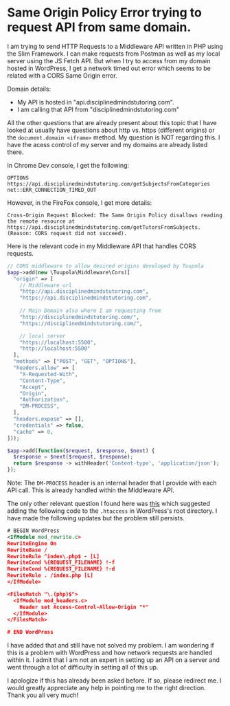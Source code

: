 # Same Origin Policy Error trying to request API from same domain.

I am trying to send HTTP Requests to a Middleware API written in PHP using the Slim Framework. I can make requests from Postman as well as my local server using the JS Fetch API. But when I try to access from my domain hosted in WordPress, I get a network timed out error which seems to be related with a CORS Same Origin error.

Domain details:

* My API is hosted in "api.disciplinedmindstutoring.com".
* I am calling that API from "disciplinedmindstutoring.com"


All the other questions that are already present about this topic that I have looked at usually have questions about http vs. https (different origins) or the ``document.domain <iframe>`` method. My question is NOT regarding this. I have the acess control of my server and my domains are already listed there. 

In Chrome Dev console, I get the following:
```
OPTIONS https://api.disciplinedmindstutoring.com/getSubjectsFromCategories net::ERR_CONNECTION_TIMED_OUT
```
However, in the FireFox console, I get more details:

````
Cross-Origin Request Blocked: The Same Origin Policy disallows reading the remote resource at https://api.disciplinedmindstutoring.com/getTutorsFromSubjects. (Reason: CORS request did not succeed).
````

Here is the relevant code in my Middleware API that handles CORS requests.

````php
// CORS middleware to allow desired origins developed by Tuupola
$app->add(new \Tuupola\Middleware\Cors([
  "origin" => [
    // Middleware url
    "http://api.disciplinedmindstutoring.com",
    "https://api.disciplinedmindstutoring.com",
    
    // Main Domain also where I am requesting from
    "http://disciplinedmindstutoring.com/",
    "https://disciplinedmindstutoring.com/",

    // local server
    "https://localhost:5500",
    "http://localhost:5500"
  ],
  "methods" => ["POST", "GET", "OPTIONS"],
  "headers.allow" => [
    "X-Requested-With",
    "Content-Type",
    "Accept",
    "Origin",
    "Authorization",
    "DM-PROCESS",
  ],
  "headers.expose" => [],
  "credentials" => false,
  "cache" => 0,
]));

$app->add(function($request, $response, $next) {
  $response = $next($request, $response);
  return $response -> withHeader('Content-type', 'application/json');
});
````

Note: The ``DM-PROCESS`` header is an internal header that I provide with each API call. This is already handled within the Middleware API.

The only other relevant question I found here was [this](https://stackoverflow.com/questions/22363268/cross-origin-request-blocked#) which suggested adding the following code to the ``.htaccess`` in WordPress's root directory. I have made the following updates but the problem still persists.

```xml
# BEGIN WordPress
<IfModule mod_rewrite.c>
RewriteEngine On
RewriteBase /
RewriteRule ^index\.php$ - [L]
RewriteCond %{REQUEST_FILENAME} !-f
RewriteCond %{REQUEST_FILENAME} !-d
RewriteRule . /index.php [L]
</IfModule>

<FilesMatch "\.(php)$">
  <IfModule mod_headers.c>
    Header set Access-Control-Allow-Origin "*"
  </IfModule>
</FilesMatch>

# END WordPress 
```

I have added that and still have not solved my problem. I am wondering if this is a problem with WordPress and how network requests are handled within it. I admit that I am not an expert in setting up an API on a server and went through a lot of difficulty in setting all of this up. 

I apologize if this has already been asked before. If so, please redirect me. I would greatly appreciate any help in pointing me to the right direction. Thank you all very much!